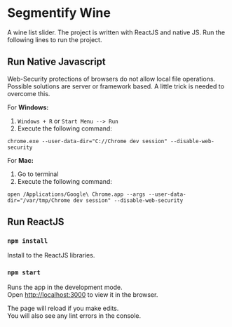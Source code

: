 
# Segmentify Wine

A wine list slider. The project is written with ReactJS and native JS. Run the following lines to run the project.

## Run Native Javascript

Web-Security protections of browsers do not allow local file operations. Possible solutions are server or framework based. A little trick is needed to overcome this.

 For **Windows:**
1.  `Windows + R` or `Start Menu --> Run`
2.  Execute the following command:
```
chrome.exe --user-data-dir="C://Chrome dev session" --disable-web-security
```
For **Mac:**
1. Go to terminal
2. Execute the following command:
 ```
open /Applications/Google\ Chrome.app --args --user-data-dir="/var/tmp/Chrome dev session" --disable-web-security
```

## Run ReactJS

### `npm install`

Install to the ReactJS libraries.

### `npm start`

Runs the app in the development mode.<br />
Open [http://localhost:3000](http://localhost:3000) to view it in the browser.

The page will reload if you make edits.<br />
You will also see any lint errors in the console.




